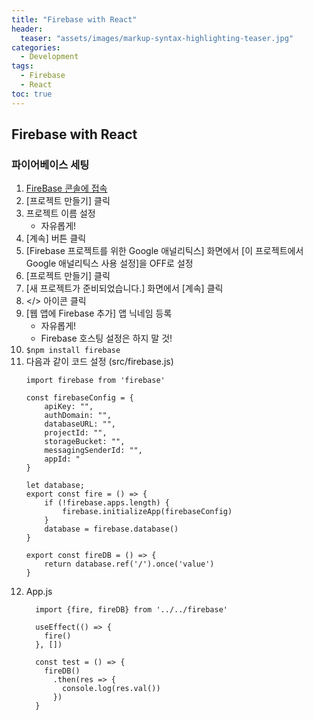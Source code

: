 ```yaml
---
title: "Firebase with React"
header:
  teaser: "assets/images/markup-syntax-highlighting-teaser.jpg"
categories:
  - Development
tags:
  - Firebase
  - React 
toc: true
---
```


## Firebase with React

### 파이어베이스 세팅

1. [FireBase 콘솔에 접속](https://console.firebase.google.com/)
2. [프로젝트 만들기] 클릭
3. 프로젝트 이름 설정
    * 자유롭게!
4. [계속] 버튼 클릭
5. [Firebase 프로젝트를 위한 Google 애널리틱스] 화면에서 [이 프로젝트에서 Google 애널리틱스 사용 설정]을 OFF로 설정
6. [프로젝트 만들기] 클릭
7. [새 프로젝트가 준비되었습니다.] 화면에서 [계속] 클릭
8. </> 아이콘 클릭
9. [웹 앱에 Firebase 추가] 앱 닉네임 등록
    * 자유롭게!
    * Firebase 호스팅 설정은 하지 말 것!
10. `$npm install firebase`
11. 다음과 같이 코드 설정 (src/firebase.js)
      ```
      import firebase from 'firebase'

      const firebaseConfig = {
          apiKey: "",
          authDomain: "",
          databaseURL: "",
          projectId: "",
          storageBucket: "",
          messagingSenderId: "",
          appId: "
      }

      let database;
      export const fire = () => {
          if (!firebase.apps.length) {
              firebase.initializeApp(firebaseConfig)
          }
          database = firebase.database()
      }

      export const fireDB = () => {
          return database.ref('/').once('value')
      }
      ```
12. App.js
      ```
        import {fire, fireDB} from '../../firebase'
      
        useEffect(() => {
          fire()
        }, [])

        const test = () => {
          fireDB()
            .then(res => {
              console.log(res.val())
            })
        }
      ```
